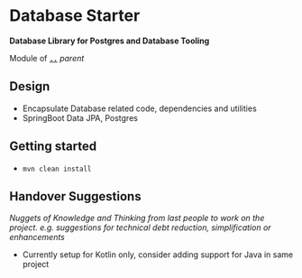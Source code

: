 # Database Starter

**Database Library for Postgres and Database Tooling**

Module of [**`..`**](../README.md) *parent*


## Design

* Encapsulate Database related code, dependencies and utilities
* SpringBoot Data JPA, Postgres


## Getting started

* `mvn clean install` 

## Handover Suggestions

_Nuggets of Knowledge and Thinking from last people to work on the project._
_e.g. suggestions for technical debt reduction, simplification or enhancements_

* Currently setup for Kotlin only, consider adding support for Java in same project
